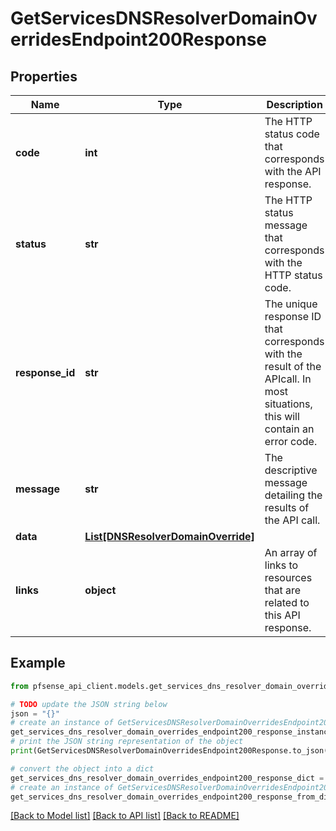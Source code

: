 # GetServicesDNSResolverDomainOverridesEndpoint200Response


## Properties

Name | Type | Description | Notes
------------ | ------------- | ------------- | -------------
**code** | **int** | The HTTP status code that corresponds with the API response. | [optional] [default to 200]
**status** | **str** | The HTTP status message that corresponds with the HTTP status code. | [optional] [default to 'ok']
**response_id** | **str** | The unique response ID that corresponds with the result of the APIcall. In most situations, this will contain an error code. | [optional] 
**message** | **str** | The descriptive message detailing the results of the API call. | [optional] 
**data** | [**List[DNSResolverDomainOverride]**](DNSResolverDomainOverride.md) |  | [optional] 
**links** | **object** | An array of links to resources that are related to this API response. | [optional] 

## Example

```python
from pfsense_api_client.models.get_services_dns_resolver_domain_overrides_endpoint200_response import GetServicesDNSResolverDomainOverridesEndpoint200Response

# TODO update the JSON string below
json = "{}"
# create an instance of GetServicesDNSResolverDomainOverridesEndpoint200Response from a JSON string
get_services_dns_resolver_domain_overrides_endpoint200_response_instance = GetServicesDNSResolverDomainOverridesEndpoint200Response.from_json(json)
# print the JSON string representation of the object
print(GetServicesDNSResolverDomainOverridesEndpoint200Response.to_json())

# convert the object into a dict
get_services_dns_resolver_domain_overrides_endpoint200_response_dict = get_services_dns_resolver_domain_overrides_endpoint200_response_instance.to_dict()
# create an instance of GetServicesDNSResolverDomainOverridesEndpoint200Response from a dict
get_services_dns_resolver_domain_overrides_endpoint200_response_from_dict = GetServicesDNSResolverDomainOverridesEndpoint200Response.from_dict(get_services_dns_resolver_domain_overrides_endpoint200_response_dict)
```
[[Back to Model list]](../README.md#documentation-for-models) [[Back to API list]](../README.md#documentation-for-api-endpoints) [[Back to README]](../README.md)



